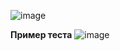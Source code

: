 ![image](https://github.com/AlisaGromova/My-portfolio/assets/143408277/32dbd355-add5-4df5-a268-84945d167204)

**Пример теста**
![image](https://github.com/AlisaGromova/My-portfolio/assets/143408277/4a9a87f5-3a74-4b9e-8901-e1c8326ec6fb)
